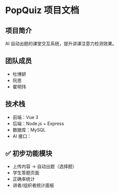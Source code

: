 # PopQuiz 项目文档

## 项目简介
AI 自动出题的课堂交互系统，提升讲课注意力检测效果。

## 团队成员
- 杜博妍
- 阮思
- 翟明玮

## 技术栈
- 前端：Vue 3 
- 后端：Node.js + Express
- 数据库：MySQL
- AI 接口：

## ✅ 初步功能模块
- 上传内容 -> 自动出题（选择题）
- 学生答题页面
- 正确率统计
- 讲者/组织者统计面板
